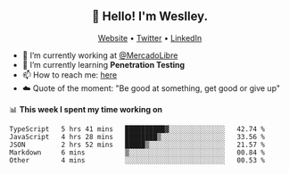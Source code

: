 <h2 align="center">👋 Hello! I'm Weslley.</h2>
<p align="center">
  <a href="http://weslleyneri.com.br">Website</a> •
  <a href="https://twitter.com/Weslley_Neri">Twitter</a> •
  <a href="https://www.linkedin.com/in/weslley-neri-3658908b">LinkedIn</a>
</p>


- 🔭 I’m currently working at [@MercadoLibre](https://github.com/mercadolibre)
- 🌱 I’m currently learning **Penetration Testing**
- 📫 How to reach me: [here](mailto:weslley39@gmail.com)
- ☁️ Quote of the moment: "Be good at something, get good or give up"

📊 **This week I spent my time working on**
<!--START_SECTION:waka-->

```text
TypeScript   5 hrs 41 mins   ██████████▓░░░░░░░░░░░░░░   42.74 %
JavaScript   4 hrs 28 mins   ████████▒░░░░░░░░░░░░░░░░   33.56 %
JSON         2 hrs 52 mins   █████▒░░░░░░░░░░░░░░░░░░░   21.57 %
Markdown     6 mins          ▒░░░░░░░░░░░░░░░░░░░░░░░░   00.84 %
Other        4 mins          ░░░░░░░░░░░░░░░░░░░░░░░░░   00.53 %
```

<!--END_SECTION:waka-->

<!-- Inspired by https://github.com/gruselhaus/gruselhaus -->